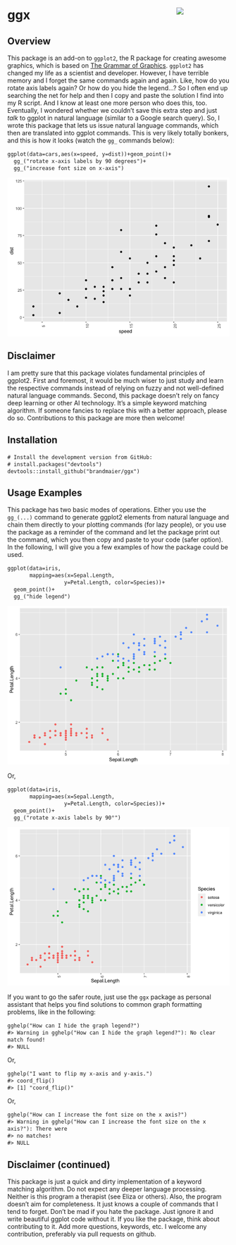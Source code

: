 <!-- README.md is generated from README.Rmd. Please edit that file -->

ggx <img src="man/figures/logo.png" align="right" width="120" />
================================================================

Overview
--------

This package is an add-on to `ggplot2`, the R package for creating
awesome graphics, which is based on [The Grammar of
Graphics](https://amzn.to/2ef1eWp). `ggplot2` has changed my life as a
scientist and developer. However, I have terrible memory and I forget
the same commands again and again. Like, how do you rotate axis labels
again? Or how do you hide the legend…? So I often end up searching the
net for help and then I copy and paste the solution I find into my R
script. And I know at least one more person who does this, too.
Eventually, I wondered whether we couldn’t save this extra step and just
*talk* to ggplot in natural language (similar to a Google search query).
So, I wrote this package that lets us issue natural language commands,
which then are translated into ggplot commands. This is very likely
totally bonkers, and this is how it looks (watch the `gg_` commands
below):

    ggplot(data=cars,aes(x=speed, y=dist))+geom_point()+
      gg_("rotate x-axis labels by 90 degrees")+
      gg_("increase font size on x-axis")

![](man/figures/README-overview_usage-1.png)

Disclaimer
----------

I am pretty sure that this package violates fundamental principles of
ggplot2. First and foremost, it would be much wiser to just study and
learn the respective commands instead of relying on fuzzy and not
well-defined natural language commands. Second, this package doesn’t
rely on fancy deep learning or other AI technology. It’s a simple
keyword matching algorithm. If someone fancies to replace this with a
better approach, please do so. Contributions to this package are more
then welcome!

Installation
------------

    # Install the development version from GitHub:
    # install.packages("devtools")
    devtools::install_github("brandmaier/ggx")

Usage Examples
--------------

This package has two basic modes of operations. Either you use the
`gg_(...)` command to generate ggplot2 elements from natural language
and chain them directly to your plotting commands (for lazy people), or
you use the package as a reminder of the command and let the package
print out the command, which you then copy and paste to your code (safer
option). In the following, I will give you a few examples of how the
package could be used.

    ggplot(data=iris, 
           mapping=aes(x=Sepal.Length, 
                      y=Petal.Length, color=Species))+
      geom_point()+
      gg_("hide legend")

![](man/figures/README-example_hide_legend-1.png)

Or,

    ggplot(data=iris, 
           mapping=aes(x=Sepal.Length, 
                      y=Petal.Length, color=Species))+
      geom_point()+
      gg_("rotate x-axis labels by 90°")

![](man/figures/README-example_rotate_labels-1.png)

If you want to go the safer route, just use the `ggx` package as
personal assistant that helps you find solutions to common graph
formatting problems, like in the following:

    gghelp("How can I hide the graph legend?")
    #> Warning in gghelp("How can I hide the graph legend?"): No clear match found!
    #> NULL

Or,

    gghelp("I want to flip my x-axis and y-axis.")
    #> coord_flip()
    #> [1] "coord_flip()"

Or,

    gghelp("How can I increase the font size on the x axis?")
    #> Warning in gghelp("How can I increase the font size on the x axis?"): There were
    #> no matches!
    #> NULL

Disclaimer (continued)
----------------------

This package is just a quick and dirty implementation of a keyword
matching algorithm. Do not expect any deeper language processing.
Neither is this program a therapist (see Eliza or others). Also, the
program doesn’t aim for completeness. It just knows a couple of commands
that I tend to forget. Don’t be mad if you hate the package. Just ignore
it and write beautiful ggplot code without it. If you like the package,
think about contributing to it. Add more questions, keywords, etc. I
welcome any contribution, preferably via pull requests on github.

